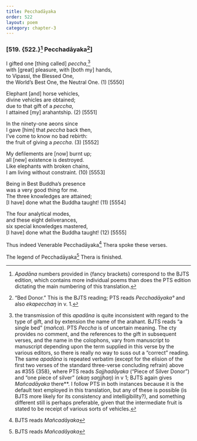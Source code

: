 ```yaml
---
title: Pecchadāyaka
order: 522
layout: poem
category: chapter-3
---
```


### \[519. {522.}[^1] Pecchadāyaka[^2]\]

I gifted one \[thing called\] *peccha*,[^3]  
with \[great\] pleasure, with \[both my\] hands,  
to Vipassi, the Blessed One,  
the World’s Best One, the Neutral One. (1) \[5550\]

Elephant \[and\] horse vehicles,  
divine vehicles are obtained;  
due to that gift of a *peccha*,  
I attained \[my\] arahantship. (2) \[5551\]

In the ninety-one aeons since  
I gave \[him\] that *peccha* back then,  
I’ve come to know no bad rebirth:  
the fruit of giving a *peccha*. (3) \[5552\]

My defilements are \[now\] burnt up;  
all \[new\] existence is destroyed.  
Like elephants with broken chains,  
I am living without constraint. (10) \[5553\]

Being in Best Buddha’s presence  
was a very good thing for me.  
The three knowledges are attained;  
\[I have\] done what the Buddha taught! (11) \[5554\]

The four analytical modes,  
and these eight deliverances,  
six special knowledges mastered,  
\[I have\] done what the Buddha taught! (12) \[5555\]

Thus indeed Venerable Pecchadāyaka[^4] Thera spoke these verses.

The legend of Pecchadāyaka[^5] Thera is finished.

[^1]: *Apadāna* numbers provided in {fancy brackets} correspond to the BJTS edition, which contains more individual poems than does the PTS edition dictating the main numbering of this translation.

[^2]: “Bed Donor.” This is the BJTS reading; PTS reads *Pecchadāyaka°* and also *ekapecchaŋ* in v. 1.

[^3]: the transmission of this *apadāna* is quite inconsistent with regard to the type of gift, and by extension the name of the arahant. BJTS reads “a single bed” (*mañca*). PTS *Peccha* is of uncertain meaning. The cty provides no comment, and the references to the gift in subsequent verses, and the name in the colophons, vary from manuscript to manuscript depending upon the term supplied in this verse by the various editors, so there is really no way to suss out a “correct” reading. The same *apadāna* is repeated verbatim (except for the elision of the first two verses of the standard three-verse concluding refrain) above as \#355 {358}, where PTS reads *Sajjhadāyaka* (“Piece of Silver Donor”) and “one piece of silver” (*ekaŋ saŋjjhaŋ*) in v 1; BJTS again gives *Mañcadāyaka* there**. I follow PTS in both instances because it is the default text employed in this translation, but any of these is possible (is BJTS more likely for its consistency and intelligibility?), and something different still is perhaps preferable, given that the intermediate fruit is stated to be receipt of various sorts of vehicles.

[^4]: BJTS reads *Mañcadāyaka*

[^5]: BJTS reads *Mañcadāyaka*
